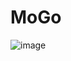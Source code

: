 # MoGo
![image](https://github.com/Bazelit/MoGo/assets/114398169/115965d7-9ff2-48c4-8c32-c203ac7e1f98)
